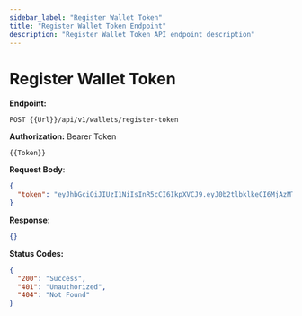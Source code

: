 ```yaml
---
sidebar_label: "Register Wallet Token"
title: "Register Wallet Token Endpoint"
description: "Register Wallet Token API endpoint description"
---
```


# Register Wallet Token

**Endpoint:**

```
POST {{Url}}/api/v1/wallets/register-token
```

**Authorization:** Bearer Token

```
{{Token}}
```

**Request Body**:

```json
{
  "token": "eyJhbGciOiJIUzI1NiIsInR5cCI6IkpXVCJ9.eyJ0b2tlbklkeCI6MjAzMTc4LCJ0b2tlblR5cGUiOiJDT01QQU5ZIiwidG9rZW5FeHBpcmVkRGF0ZSI6IjIwMjQtMDgtMjVUMTM6MTU6MjAuNjM4WiJ9.j5SoV7o2MBFZTNnnfI23mI_Ka3qOpdq0dcR4IKtPeYM"
}
```

**Response**:

```json
{}
```

**Status Codes:**

```json
{
  "200": "Success",
  "401": "Unauthorized",
  "404": "Not Found"
}
```

